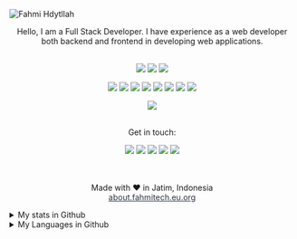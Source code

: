 ![Fahmi Hdytllah](https://cardivo.vercel.app/api?name=Fahmi%20Hdytllah&description=Hi,%20i%27m%20a%20front%20end%20web%20developer%20and%20i%27m%2016%20y.o.%20Nice%20to%20meet%20you%20%F0%9F%91%8B&image=https://i.ibb.co/9VRCKML/1643300046374.jpg=4&backgroundColor=%23ecf0f1&instagram=fahmihdytllah&github=fahmicog&twitter=fahmicog&pattern=leaf&colorPattern=%23eaeaea)

<div align="center">
  Hello, I am a Full Stack Developer. I have experience as a web developer both backend and frontend in developing web applications.<br><br>
  
<code><img src="https://img.shields.io/badge/-Laravel-black?style=flat-square&logo=Laravel" /></code>
<code><img src="https://img.shields.io/badge/-Express.Js-black?style=flat-square&logo=Express" /></code>
<code><img src="https://img.shields.io/badge/-JQuery-black?style=flat-square&logo=Jquery" /></code>

<code><img src="https://img.shields.io/badge/-JavaScript-black?style=flat-square&logo=javascript" /></code>
<code><img src="https://img.shields.io/badge/-Node.js-black?style=flat-square&logo=Node.js" /></code>
<code><img src="https://img.shields.io/badge/-mongoDB-black?style=flat-square&logo=mongoDB" /></code>
<code><img src="https://img.shields.io/badge/-Php-black?style=flat-square&logo=Php" /></code>
<code><img src="https://img.shields.io/badge/-HTML5-black?style=flat-square&logo=html5&logoColor=e34f26" /></code>
<code><img src="https://img.shields.io/badge/-CSS3-black?style=flat-square&logo=css3&logoColor=1572b6" /></code>
<code><img src="https://img.shields.io/badge/-Python-black?style=flat-square&logo=python" /></code>
<code><img src="https://img.shields.io/badge/-Java-black?style=flat-square&logo=java" /></code>
  
  
 <img src="https://komarev.com/ghpvc/?username=fahmihdytllah&color=blue&label=Total people who viewed Fahmi Hdytllah github account" />
 <br><br>

  Get in touch:<br>
  
<a href="https://wa.me/6283129621297?text=Hii" target="blank"><img src="https://img.shields.io/badge/Whatsapp-30302f?style=social&logo=whatsapp" /></a>
<a href="https://www.instagram.com/fahmihdytllah/" target="blank"><img src="https://img.shields.io/badge/Instagram-30302f?style=social&logo=instagram" /></a>
<a href="https://www.facebook.com/fahmicoeg" target="blank"><img src="https://img.shields.io/badge/Facebook-30302f?style=social&logo=facebook" /></a>
<a href="https://www.twitter.com/fahmicog" target="blank"><img src="https://img.shields.io/badge/Twitter-30302f?style=social&logo=twitter" /></a>
<a href="https://www.youtube.com/c/JagoCode" target="blank"><img src="https://img.shields.io/badge/Youtube-30302f?style=social&logo=youtube" /></a>
<br><br><br>

  Made with ♥ in Jatim, Indonesia
  <br>
  <a href="https://about.fahmitech.eu.org" style="color: #2E3440;">about.fahmitech.eu.org</a>
</div>


<details>
  <summary>My stats in Github</summary>
  <img src="https://github-readme-stats.vercel.app/api?username=fahmicog&show_icons=true">
  <img src="https://github-profile-trophy.vercel.app/?username=fahmicog">
</details>

<details>
  <summary>My Languages in Github</summary>
  <img src="https://github-readme-stats.vercel.app/api/top-langs/?username=wahyudioputra&count_private=true&show_icons=true&theme=tokyonight">
</details>
